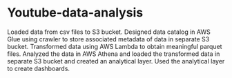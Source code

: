 # Youtube-data-analysis
Loaded data from csv files to S3 bucket. 
Designed data catalog in AWS Glue using crawler to store associated metadata of data in separate S3 bucket. 
Transformed data using AWS Lambda to obtain meaningful parquet files. 
Analyzed the data in AWS Athena and loaded the transformed data in separate S3 bucket and created an analytical layer. Used the analytical layer to create dashboards.
